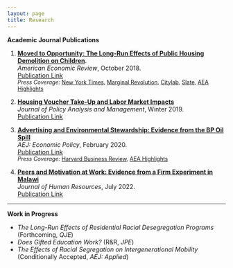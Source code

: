 ```yaml
---
layout: page
title: Research
---
```


**Academic Journal Publications**

1. **[Moved to Opportunity: The Long-Run Effects of Public Housing Demolition on Children](http://www.ericchyn.com/files/Chyn_2018_AER_Moved_to_Opportunity.pdf)**.  
   *American Economic Review*, October 2018.  
   [Publication Link](https://www.aeaweb.org/articles?id=10.1257/aer.20161352)  
   <span style="font-size:90%"><em>Press Coverage:</em> [New York Times](http://www.nytimes.com/2016/03/27/upshot/growing-up-in-a-bad-neighborhood-does-more-harm-than-we-thought.html), [Marginal Revolution](http://marginalrevolution.com/marginalrevolution/2016/03/americas-poor-move-around-enough.html), [Citylab](http://www.citylab.com/housing/2016/03/what-demolitions-of-chicagos-projects-in-1990-reveal-about-housing-vouchers/475809/), [Slate](http://www.slate.com/blogs/xx_factor/2016/04/08/getting_poor_kids_out_of_poor_neighborhoods_helps_even_more_than_we_thought.html), [AEA Highlights](https://www.aeaweb.org/research/public-housing-demolition-forced-relocation-impact-employment-earnings)</span>

2. **[Housing Voucher Take-Up and Labor Market Impacts](http://www.ericchyn.com/files/CHK_2018_JPAM_Housing_Voucher_Take-Up_and_Labor_Market_Impacts.pdf)**  
   *Journal of Policy Analysis and Management*, Winter 2019.  
   [Publication Link](https://onlinelibrary.wiley.com/doi/10.1002/pam.22104)

3. **[Advertising and Environmental Stewardship: Evidence from the BP Oil Spill](http://www.ericchyn.com/files/BCH_2020_AEJ_Advertising_and_Environmental_Stewardship.pdf)**  
   *AEJ: Economic Policy*, February 2020.  
   [Publication Link](https://www.aeaweb.org/articles?id=10.1257/pol.20160555)  
   <span style="font-size:90%"><em>Press Coverage:</em> [Harvard Business Review](https://hbr.org/2014/02/study-green-advertising-helped-bp-recover-from-the-deepwater-horizon-spill), [AEA Highlights](https://www.aeaweb.org/research/bp-oil-spill-advertising)</span>

4. **[Peers and Motivation at Work: Evidence from a Firm Experiment in Malawi](http://www.ericchyn.com/files/Brune_Chyn_and_Kerwin_PeerEffects_Latest.pdf)**  
   *Journal of Human Resources*, July 2022.  
   [Publication Link](http://jhr.uwpress.org/content/57/4/1147.abstract?etoc)

<!-- Repeat for other publications similarly -->

---

**Work in Progress**

- *The Long-Run Effects of Residential Racial Desegregation Programs* (Forthcoming, *QJE*)  
- *Does Gifted Education Work?* (R&R, *JPE*)  
- *The Effects of Racial Segregation on Intergenerational Mobility* (Conditionally Accepted, *AEJ: Applied*)  
<!-- Add others here -->
